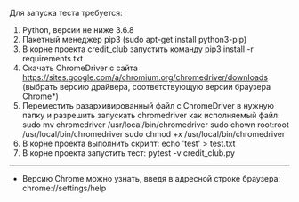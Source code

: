 Для запуска теста требуется:

1. Python, версии не ниже 3.6.8
2. Пакетный менеджер pip3 (sudo apt-get install python3-pip)
3. В корне проекта credit_club запустить команду pip3 install -r requirements.txt
4. Скачать ChromeDriver c сайта https://sites.google.com/a/chromium.org/chromedriver/downloads (выбрать версию драйвера, соответствующую версии браузера Chrome*)
4. Переместить разархивированный файл с СhromeDriver в нужную папку и разрешить запускать chromedriver как исполняемый файл:
    sudo mv chromedriver /usr/local/bin/chromedriver
    sudo chown root:root /usr/local/bin/chromedriver
    sudo chmod +x /usr/local/bin/chromedriver
5. В корне проекта выполнить скрипт: echo 'test' > test.txt
6. В корне проекта запустить тест: pytest -v credit_club.py
________________
* Версию Chrome можно узнать, введя в адресной строке браузера: chrome://settings/help
